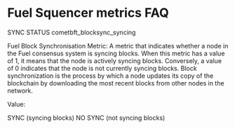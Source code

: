 # Fuel Squencer metrics FAQ


SYNC STATUS
cometbft_blocksync_syncing

Fuel Block Synchronisation Metric:
A metric that indicates whether a node in the Fuel consensus system is syncing blocks. When this metric has a value of 1, it means that the node is actively syncing blocks. Conversely, a value of 0 indicates that the node is not currently syncing blocks. Block synchronization is the process by which a node updates its copy of the blockchain by downloading the most recent blocks from other nodes in the network.

Value:

SYNC (syncing blocks)
NO SYNC (not syncing blocks)

